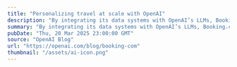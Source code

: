 ```yaml
---
title: "Personalizing travel at scale with OpenAI"
description: "By integrating its data systems with OpenAI’s LLMs, Booking.com delivers smarter search, faster support, and intent-driven travel experiences."
summary: "By integrating its data systems with OpenAI’s LLMs, Booking.com delivers smarter search, faster support, and intent-driven travel experiences."
pubDate: "Thu, 20 Mar 2025 23:00:00 GMT"
source: "OpenAI Blog"
url: "https://openai.com/blog/booking-com"
thumbnail: "/assets/ai-icon.png"
---
```



